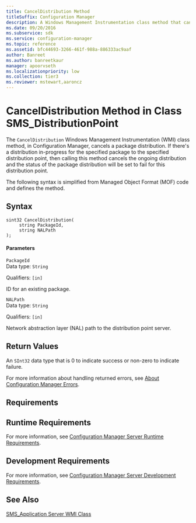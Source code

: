 ```yaml
---
title: CancelDistribution Method
titleSuffix: Configuration Manager
description: A Windows Management Instrumentation class method that cancels a package distribution.
ms.date: 09/20/2016
ms.subservice: sdk
ms.service: configuration-manager
ms.topic: reference
ms.assetid: bfc44693-3266-461f-988a-886333ac9aaf
author: Banreet
ms.author: banreetkaur
manager: apoorvseth
ms.localizationpriority: low
ms.collection: tier3
ms.reviewer: mstewart,aaroncz 
---
```

# CancelDistribution Method in Class SMS_DistributionPoint
The `CancelDistribution` Windows Management Instrumentation (WMI) class method, in Configuration Manager, cancels a package distribution. If there's a distribution in-progress for the specified package to the specified distribution point, then calling this method cancels the ongoing distribution and the status of the package distribution will be set to fail for this distribution point.  

 The following syntax is simplified from Managed Object Format (MOF) code and defines the method.  

## Syntax  

```  
sint32 CancelDistribution(  
     string PackageId,  
     string NALPath  
);  
```  

#### Parameters  
 `PackageId`  
 Data type: `String`  

 Qualifiers: `[in]`  

 ID for an existing package.  

 `NALPath`  
 Data type: `String`  

 Qualifiers: `[in]`  

 Network abstraction layer (NAL) path to the distribution point server.  

## Return Values  
 An  `SInt32` data type that is 0 to indicate success or non-zero to indicate failure.  

 For more information about handling returned errors, see [About Configuration Manager Errors](../../../../../develop/core/understand/about-configuration-manager-errors.md).  

## Requirements  

## Runtime Requirements  
 For more information, see [Configuration Manager Server Runtime Requirements](../../../../../develop/core/reqs/server-runtime-requirements.md).  

## Development Requirements  
 For more information, see [Configuration Manager Server Development Requirements](../../../../../develop/core/reqs/server-development-requirements.md).  

## See Also  
 [SMS_Application Server WMI Class](../../../../../develop/reference/apps/sms_application-server-wmi-class.md)   
